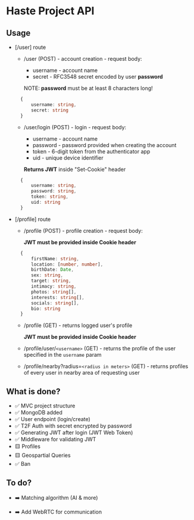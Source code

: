 # Haste Project API

## Usage

- [/user] route
  - /user (POST) - account creation - request body:
    - username - account name
    - secret - RFC3548 secret encoded by user **password**

    NOTE: **password** must be at least 8 characters long!

  ```typescript
    {
        username: string,
        secret: string
    }
  ```

  - /user/login (POST) - login - request body:
    - username - account name
    - password - password provided when creating the account
    - token - 6-digit token from the authenticator app
    - uid - unique device identifier

    **Returns JWT** inside "Set-Cookie" header

  ```typescript
    {
        username: string,
        password: string,
        token: string,
        uid: string
    }
  ```

- [/profile] route
  - /profile (POST) - profile creation - request body:
  
    **JWT must be provided inside Cookie header**

  ```typescript
    {
        firstName: string,
        location: [number, number],
        birthDate: Date,
        sex: string,
        target: string,
        intimacy: string,
        photos: string[],
        interests: string[],
        socials: string[],
        bio: string
    }
  ```

  - /profile (GET) - returns logged user's profile

    **JWT must be provided inside Cookie header**

  - /profile/user/`<username>` (GET) - returns the profile of the user specified in the `username` param

  - /profile/nearby?radius=`<radius in meters>` (GET) - returns profiles of every user in nearby area of requesting user

## What is done?

- ✅  MVC project structure
- ✅  MongoDB added
- ✅  User endpoint (login/create)
- ✅  T2F Auth with secret encrypted by password
- ✅  Generating JWT after login (JWT Web Token)
- ✅  Middleware for validating JWT
- 🟨  Profiles
- 🟨  Geospartial Queries
- ✅  Ban

## To do?

- ➡️ Matching algorithm (AI & more)

- ➡️ Add WebRTC for communication
